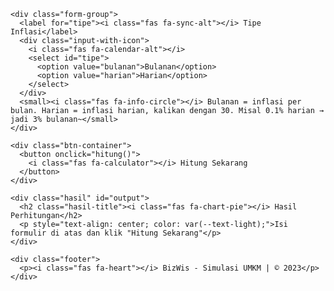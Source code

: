 <html>
<head>
  <meta charset="utf-8">
  <meta name="viewport" content="width=device-width, initial-scale=1">
  <title>BizWis - Simulasi Inflasi & Pajak UMKM</title>
  <link href="https://fonts.googleapis.com/css2?family=Nunito:wght@400;600;700;800&family=Poppins:wght@300;400;500;600&display=swap" rel="stylesheet">
  <link rel="stylesheet" href="https://cdnjs.cloudflare.com/ajax/libs/font-awesome/6.4.0/css/all.min.css">
  <style>
    /* ... [keep entire original CSS here as before] ... */
  </style>
</head>
<body>
  <div class="container">
    <!-- ... [header, form and layout as original] ... -->

    <div class="form-group">
      <label for="tipe"><i class="fas fa-sync-alt"></i> Tipe Inflasi</label>
      <div class="input-with-icon">
        <i class="fas fa-calendar-alt"></i>
        <select id="tipe">
          <option value="bulanan">Bulanan</option>
          <option value="harian">Harian</option>
        </select>
      </div>
      <small><i class="fas fa-info-circle"></i> Bulanan = inflasi per bulan. Harian = inflasi harian, kalikan dengan 30. Misal 0.1% harian → jadi 3% bulanan~</small>
    </div>

    <div class="btn-container">
      <button onclick="hitung()">
        <i class="fas fa-calculator"></i> Hitung Sekarang
      </button>
    </div>

    <div class="hasil" id="output">
      <h2 class="hasil-title"><i class="fas fa-chart-pie"></i> Hasil Perhitungan</h2>
      <p style="text-align: center; color: var(--text-light);">Isi formulir di atas dan klik "Hitung Sekarang"</p>
    </div>

    <div class="footer">
      <p><i class="fas fa-heart"></i> BizWis - Simulasi UMKM | © 2023</p>
    </div>
  </div>

<script>
  function hitung() {
    const penghasilan = parseFloat(document.getElementById("penghasilan").value);
    const biaya = parseFloat(document.getElementById("biaya").value);
    const inflasi = parseFloat(document.getElementById("inflasi").value) / 100;
    const tipe = document.getElementById("tipe").value;

    if (isNaN(penghasilan) || isNaN(biaya) || isNaN(inflasi)) {
      alert("🌸 Mohon isi semua kolom dengan benar yaa, bestie!");
      return;
    }
    if (penghasilan < 0 || biaya < 0 || inflasi < 0) {
      alert("🌸 Nilai tidak boleh negatif, bestie!");
      return;
    }

    let inflasi_adjust = inflasi;
    let inflasi_info = "";
    if (tipe === "harian") {
      inflasi_adjust *= 30;
      inflasi_info = "(Inflasi harian dikali 30)";
    } else {
      inflasi_info = "(Inflasi bulanan langsung)";
    }

    const biaya_akhir = biaya + (biaya * inflasi_adjust);
    const laba_kotor = penghasilan - biaya_akhir;
    const pajak = penghasilan * 0.005;
    const laba_bersih = laba_kotor - pajak;
    const break_even = biaya_akhir;

    const formatter = new Intl.NumberFormat('id-ID', {
      style: 'currency', currency: 'IDR', minimumFractionDigits: 0
    });

    let output = `
      <h2 class="hasil-title"><i class="fas fa-chart-pie"></i> Hasil Perhitungan</h2>

      <div class="result-item">
        <div class="result-label"><i class="fas fa-money-bill-wave"></i> Biaya setelah Inflasi</div>
        <div class="result-value">${formatter.format(biaya_akhir)}</div>
      </div>
      <small>Biaya naik karena inflasi yaa ${inflasi_info}</small>

      <div class="result-item">
        <div class="result-label"><i class="fas fa-chart-line"></i> Laba Kotor</div>
        <div class="result-value">${formatter.format(laba_kotor)}</div>
      </div>
      <small>Penghasilan dikurangi biaya (belum kena pajak)</small>

      <div class="result-item">
        <div class="result-label"><i class="fas fa-file-invoice"></i> Pajak UMKM 0.5%</div>
        <div class="result-value">${formatter.format(pajak)}</div>
      </div>
      <small>Pajak UMKM tetap 0.5% dari penghasilan</small>

      <div class="result-item">
        <div class="result-label"><i class="fas fa-coins"></i> Laba Bersih</div>
        <div class="result-value">${formatter.format(laba_bersih)}</div>
      </div>
      <small>Uang yang tersisa setelah semua potongan</small>

      <div class="result-item">
        <div class="result-label"><i class="fas fa-balance-scale"></i> Break Even Point</div>
        <div class="result-value">${formatter.format(break_even)}</div>
      </div>
      <small>Penghasilan minimal agar tidak rugi</small>
    `;

    if (laba_bersih <= 0) {
      output += `<div class="recommendation loss">
          <i class="fas fa-exclamation-triangle"></i> <strong>Rekomendasi:</strong> Kurangi biaya atau naikkan harga jual yaa! 💔 Masih rugi nih!
        </div>`;
    } else {
      output += `<div class="recommendation profit">
          <i class="fas fa-check-circle"></i> <strong>Rekomendasi:</strong> Bisnismu untung! 🎉 Pertahankan efisiensi dan kendalikan biaya!
        </div>`;
    }

    document.getElementById("output").innerHTML = output;
  }
</script>
</body>
</html>
